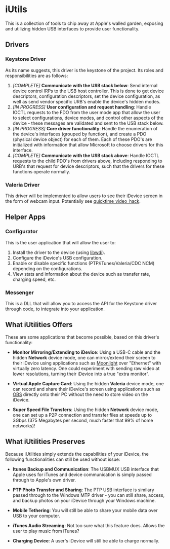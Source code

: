 # iUtils

This is a collection of tools to chip away at Apple's walled garden, exposing and utilizing hidden USB interfaces to provide user functionality.

## Drivers

### Keystone Driver

As its name suggests, this driver is the keystone of the project. Its roles and responsibilities are as follows:

1. _[COMPLETE]_ **Communicate with the USB stack below**: Send internal device control IRPs to the USB host controller. This is done to get device descriptors, configuration descriptors, set the device configuration, as well as send vendor specific URB's enable the device's hidden modes.
2. _[IN PROGRESS]_ **User configuration and request handling**: Handle IOCTL requests to the FDO from the user mode app that allow the user to select configurations, device modes, and control other aspects of the device - these messages are validated and sent to the USB stack below.
3. _[IN PROGRESS]_ **Core driver functionality**: Handle the enumeration of the device's interfaces (grouped by function), and create a PDO (physical device object) for each of them. Each of these PDO's are initialized with information that allow Microsoft to choose drivers for this interface.
4. _[COMPLETE]_ **Communicate with the USB stack above**: Handle IOCTL requests to the child PDO's from drivers above, including responding to URB's that request for device descriptors, such that the drivers for these functions operate normally.

### Valeria Driver

This driver will be implemented to allow users to see their iDevice screen in the form of webcam input. Potentially see [quicktime_video_hack](https://github.com/danielpaulus/quicktime_video_hack).

## Helper Apps

### Configurator

This is the user application that will allow the user to:

1. Install the driver to the device (using [libwdi](https://github.com/pbatard/libwdi)).
2. Configure the iDevice's USB configuration.
3. Enable or disable specific functions (PTP/iTunes/Valeria/CDC NCM) depending on the configurations.
4. View stats and information about the device such as transfer rate, charging speed, etc.

### Messenger

This is a DLL that will allow you to access the API for the Keystone driver through code, to integrate into your application.

## What iUtilities Offers

These are some applications that become possible, based on this driver's functionality:

- **Monitor Mirroring/Extending to iDevice**: Using a USB-C cable and the hidden **Network** device mode, one can mirror/extend their screen to their iDevice using applications such as [Moonlight](https://moonlight-stream.org/) over "Ethernet" with virtually zero latency. One could experiment with sending raw video at lower resolutions, turning their iDevice into a true "extra monitor".

- **Virtual Apple Capture Card**: Using the hidden **Valeria** device mode, one can record and share their iDevice's screen using applications such as [OBS](https://obsproject.com/) directly onto their PC without the need to store video on the iDevice.

- **Super Speed File Transfers**: Using the hidden **Network** device mode, one can set up a P2P connection and transfer files at speeds up to 3Gbps (375 Megabytes per second, much faster that 99% of home networks)!

## What iUtilities Preserves

Because iUtilities simply extends the capabilities of your iDevice, the following functionalities can still be used without issue:

- **Itunes Backup and Communication**: The USBMUX USB interface that Apple uses for iTunes and device communication is simply passed through to Apple's own driver.

- **PTP Photo Transfer and Sharing**: The PTP USB interface is similary passed through to the Windows MTP driver - you can still share, access, and backup photos on your iDevice through your Windows machine.

- **Mobile Tethering**: You will still be able to share your mobile data over USB to your computer.

- **iTunes Audio Streaming**: Not too sure what this feature does. Allows the user to play music from iTunes?

- **Charging Device**: A user's iDevice will still be able to charge normally.
